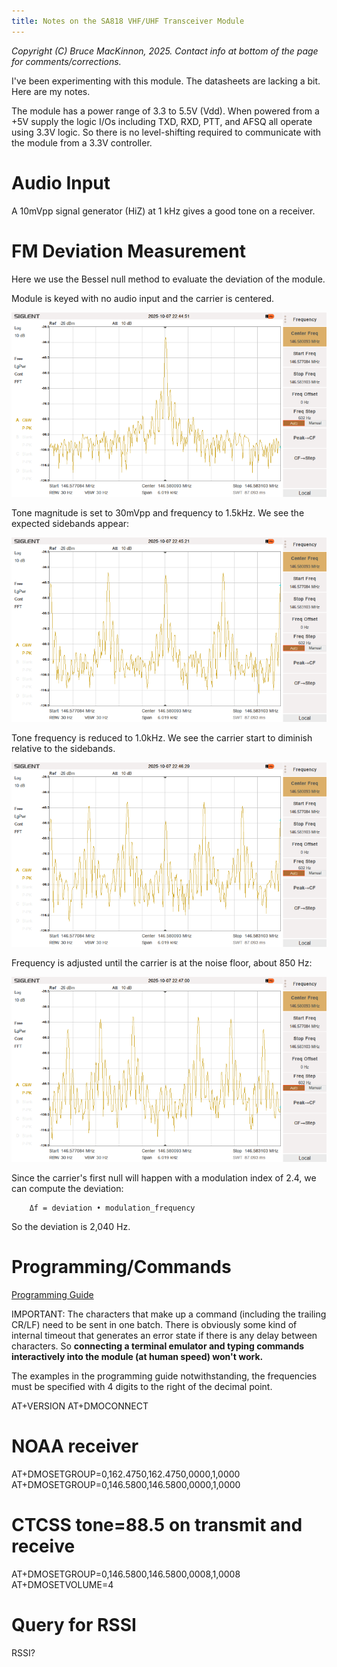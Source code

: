 ```yaml
---
title: Notes on the SA818 VHF/UHF Transceiver Module
---
```

_Copyright (C) Bruce MacKinnon, 2025.  Contact info at bottom of the page for comments/corrections._

I've been experimenting with this module. The datasheets are lacking a bit. Here 
are my notes.

The module has a power range of 3.3 to 5.5V (Vdd). When powered from a +5V
supply the logic I/Os including TXD, RXD, PTT, and AFSQ all operate using
3.3V logic. So there is no level-shifting required to communicate with 
the module from a 3.3V controller.

# Audio Input

A 10mVpp signal generator (HiZ) at 1 kHz gives a good tone on a receiver.

# FM Deviation Measurement

Here we use the Bessel null method to evaluate the deviation of the module.

Module is keyed with no audio input and the carrier is centered. 

![Deviation2](/assets/images/deviation-PNG2.png)

Tone magnitude is set to 30mVpp and frequency to 1.5kHz. We see the expected sidebands appear:

![Deviation3](/assets/images/deviation-PNG3.png)

Tone frequency is reduced to 1.0kHz. We see the carrier start to diminish relative to the sidebands.

![Deviation4](/assets/images/deviation-PNG4.png)

Frequency is adjusted until the carrier is at the noise floor, about 850 Hz:

![Deviation5](/assets/images/deviation-PNG5.png)

Since the carrier's first null will happen with a modulation index of 2.4, we can compute the deviation:

        Δf = deviation • modulation_frequency

So the deviation is 2,040 Hz.

# Programming/Commands

[Programming Guide](https://www.qsl.net/ta2ei/devreler/sa818/SA818%20programming%20manual.pdf)

IMPORTANT: The characters that make up a command (including the trailing CR/LF)
need to be sent in one batch. There is obviously some kind of internal timeout
that generates an error state if there is any delay between characters.
So **connecting a terminal emulator and typing commands
interactively into the module (at human speed) won't work.**

The examples in the programming guide notwithstanding, the frequencies must be
specified with 4 digits to the right of the decimal point.

AT+VERSION
AT+DMOCONNECT
# NOAA receiver
AT+DMOSETGROUP=0,162.4750,162.4750,0000,1,0000
AT+DMOSETGROUP=0,146.5800,146.5800,0000,1,0000
# CTCSS tone=88.5 on transmit and receive
AT+DMOSETGROUP=0,146.5800,146.5800,0008,1,0008
AT+DMOSETVOLUME=4
# Query for RSSI
RSSI?


